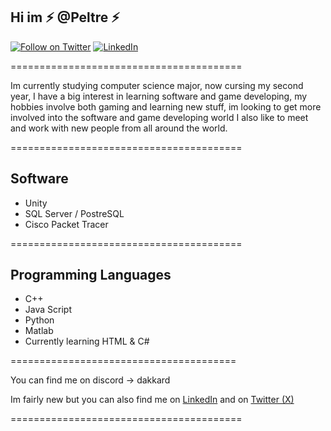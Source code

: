 ## Hi  im ⚡ **@Peltre** ⚡

[![Follow on Twitter](https://img.shields.io/badge/Follow-Twitter-1DA1F2.svg)](https://twitter.com/PeltreJs)
[![LinkedIn](https://img.shields.io/badge/Follow-LinkedIn-9147FF.svg)](https://www.linkedin.com/in/pedro-sotelo-arce-838760297/)

========================================

Im currently studying computer science major, now cursing my second year, I have a big interest in learning software and game developing,
my hobbies involve both gaming and learning new stuff, im looking to get more involved into the software and game developing world
I also like to meet and work with new people from all around the world. 

========================================

## Software

- Unity
- SQL Server / PostreSQL
- Cisco Packet Tracer 

========================================

## Programming Languages

- C++
- Java Script
- Python
- Matlab
- Currently learning HTML & C#
  
=======================================

You can find me on discord -> dakkard

Im fairly new but you can also find me on [LinkedIn](https://www.linkedin.com/in/pedro-sotelo-arce-838760297/) and on [Twitter (X)](https://twitter.com/PeltreJs)

========================================


